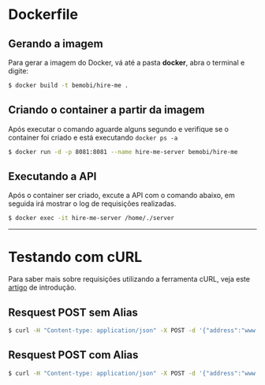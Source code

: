 # Dockerfile

## Gerando a imagem
Para gerar a imagem do Docker, vá até a pasta **docker**, abra o terminal e digite:
```sh
$ docker build -t bemobi/hire-me .
```

## Criando o container a partir da imagem
Após executar o comando aguarde alguns segundo e verifique se o container foi criado e está executando `docker ps -a`
```sh
$ docker run -d -p 8081:8081 --name hire-me-server bemobi/hire-me
```

## Executando a API
Após o container ser criado, excute a API com o comando abaixo, em seguida irá mostrar o log de requisições realizadas.
```sh
$ docker exec -it hire-me-server /home/./server
```

---

# Testando com cURL
Para saber mais sobre requisições utilizando a ferramenta cURL, veja este [artigo](http://www.diego-garcia.info/2014/12/13/use-o-curl/) de introdução.

## Resquest POST sem Alias
```sh
$ curl -H "Content-type: application/json" -X POST -d '{"address":"www.google.com.br"}' "http://localhost:8081/api/v1/url/shorten"
```

## Resquest POST com Alias
```sh
$ curl -H "Content-type: application/json" -X POST -d '{"address":"www.google.com.br", "alias": "wilson"}' "http://localhost:8081/api/v1/url/shorten"
```